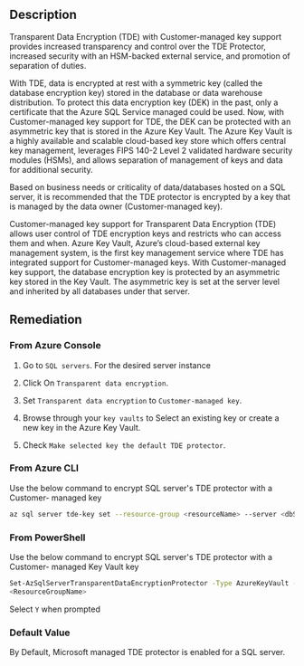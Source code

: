 ## Description

Transparent Data Encryption (TDE) with Customer-managed key support provides increased transparency and control over the TDE Protector, increased security with an HSM-backed external service, and promotion of separation of duties.

With TDE, data is encrypted at rest with a symmetric key (called the database encryption key) stored in the database or data warehouse distribution. To protect this data encryption key (DEK) in the past, only a certificate that the Azure SQL Service managed could be used. Now, with Customer-managed key support for TDE, the DEK can be protected with an asymmetric key that is stored in the Azure Key Vault. The Azure Key Vault is a highly available and scalable cloud-based key store which offers central key management, leverages FIPS 140-2 Level 2 validated hardware security modules (HSMs), and allows separation of management of keys and data for additional security.

Based on business needs or criticality of data/databases hosted on a SQL server, it is recommended that the TDE protector is encrypted by a key that is managed by the data owner (Customer-managed key).

Customer-managed key support for Transparent Data Encryption (TDE) allows user control of TDE encryption keys and restricts who can access them and when. Azure Key Vault, Azure’s cloud-based external key management system, is the first key management service where TDE has integrated support for Customer-managed keys. With Customer-managed key support, the database encryption key is protected by an asymmetric key stored in the Key Vault. The asymmetric key is set at the server level and inherited by all databases under that server.

## Remediation

### From Azure Console

1. Go to `SQL servers`.
For the desired server instance

2. Click On `Transparent data encryption`.
3. Set `Transparent data encryption` to `Customer-managed key`.
4. Browse through your `key vaults` to Select an existing key or create a new key in the Azure Key Vault.
5. Check `Make selected key the default TDE protector`.

### From Azure CLI

Use the below command to encrypt SQL server's TDE protector with a Customer- managed key

```bash
az sql server tde-key set --resource-group <resourceName> --server <dbServerName> --server-key-type {AzureKeyVault} --kid <keyIdentifier>
```

### From PowerShell

Use the below command to encrypt SQL server's TDE protector with a Customer- managed Key Vault key

```bash
Set-AzSqlServerTransparentDataEncryptionProtector -Type AzureKeyVault -KeyId <KeyIdentifier> -ServerName <ServerName> -ResourceGroupName
<ResourceGroupName>
```

Select `Y` when prompted

### Default Value

By Default, Microsoft managed TDE protector is enabled for a SQL server.